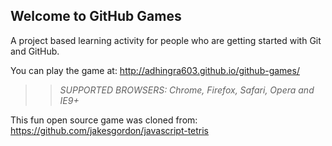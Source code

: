 ## Welcome to GitHub Games

A project based learning activity for people who are getting started with Git and GitHub.

You can play the game at: http://adhingra603.github.io/github-games/

>> _*SUPPORTED BROWSERS*: Chrome, Firefox, Safari, Opera and IE9+_

This fun open source game was cloned from: https://github.com/jakesgordon/javascript-tetris
